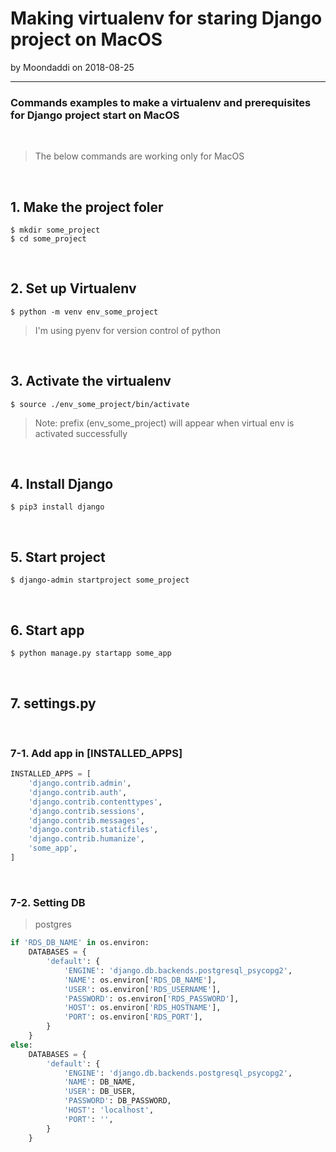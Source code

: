 # Making virtualenv for staring Django project on MacOS

by Moondaddi on 2018-08-25

---

### Commands examples to make a virtualenv and prerequisites for Django project start on MacOS

<br />

> The below commands are working only for MacOS

<br />

## 1. Make the project foler

```shell
$ mkdir some_project
$ cd some_project
```

<br />

## 2. Set up Virtualenv

```shell
$ python -m venv env_some_project
```

> I'm using pyenv for version control of python

<br />

## 3. Activate the virtualenv

```shell
$ source ./env_some_project/bin/activate
```

> Note: prefix (env_some_project) will appear when virtual env is activated successfully

<br />

## 4. Install Django

```shell
$ pip3 install django
```

<br />

## 5. Start project

```shell
$ django-admin startproject some_project
```

<br />

## 6. Start app

```shell
$ python manage.py startapp some_app
```

<br />

## 7. settings.py

<br />

### 7-1. Add app in [INSTALLED_APPS]

```python
INSTALLED_APPS = [
    'django.contrib.admin',
    'django.contrib.auth',
    'django.contrib.contenttypes',
    'django.contrib.sessions',
    'django.contrib.messages',
    'django.contrib.staticfiles',
    'django.contrib.humanize',
    'some_app',
]
```

<br />

### 7-2. Setting DB

> postgres

```python
if 'RDS_DB_NAME' in os.environ:
    DATABASES = {
        'default': {
            'ENGINE': 'django.db.backends.postgresql_psycopg2',
            'NAME': os.environ['RDS_DB_NAME'],
            'USER': os.environ['RDS_USERNAME'],
            'PASSWORD': os.environ['RDS_PASSWORD'],
            'HOST': os.environ['RDS_HOSTNAME'],
            'PORT': os.environ['RDS_PORT'],
        }
    }
else:
    DATABASES = {
        'default': {
            'ENGINE': 'django.db.backends.postgresql_psycopg2',
            'NAME': DB_NAME,
            'USER': DB_USER,
            'PASSWORD': DB_PASSWORD,
            'HOST': 'localhost',
            'PORT': '',
        }
    }
```
